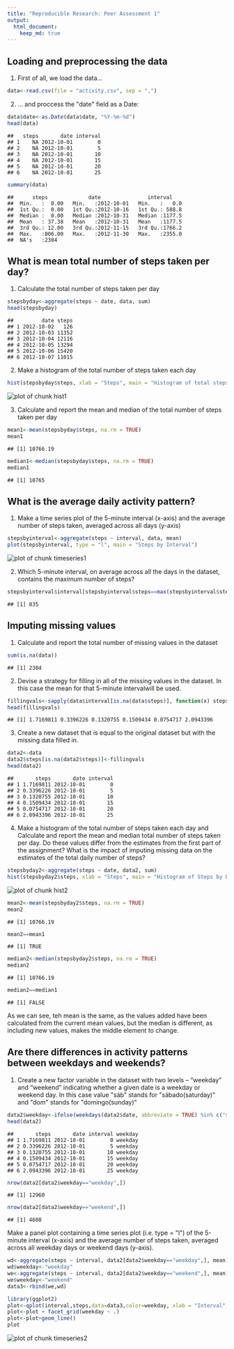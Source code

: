 ```yaml
---
title: "Reproducible Research: Peer Assessment 1"
output: 
  html_document:
    keep_md: true
---
```



## Loading and preprocessing the data
1. First of all, we load the data...

```r
data<-read.csv(file = "activity.csv", sep = ",")
```
2. ... and proccess the "date" field as a Date:

```r
data$date<-as.Date(data$date, "%Y-%m-%d")
head(data)
```

```
##   steps       date interval
## 1    NA 2012-10-01        0
## 2    NA 2012-10-01        5
## 3    NA 2012-10-01       10
## 4    NA 2012-10-01       15
## 5    NA 2012-10-01       20
## 6    NA 2012-10-01       25
```

```r
summary(data)
```

```
##      steps             date               interval     
##  Min.   :  0.00   Min.   :2012-10-01   Min.   :   0.0  
##  1st Qu.:  0.00   1st Qu.:2012-10-16   1st Qu.: 588.8  
##  Median :  0.00   Median :2012-10-31   Median :1177.5  
##  Mean   : 37.38   Mean   :2012-10-31   Mean   :1177.5  
##  3rd Qu.: 12.00   3rd Qu.:2012-11-15   3rd Qu.:1766.2  
##  Max.   :806.00   Max.   :2012-11-30   Max.   :2355.0  
##  NA's   :2304
```
## What is mean total number of steps taken per day?

1. Calculate the total number of steps taken per day

```r
stepsbyday<-aggregate(steps ~ date, data, sum)
head(stepsbyday)
```

```
##         date steps
## 1 2012-10-02   126
## 2 2012-10-03 11352
## 3 2012-10-04 12116
## 4 2012-10-05 13294
## 5 2012-10-06 15420
## 6 2012-10-07 11015
```

2. Make a histogram of the total number of steps taken each day

```r
hist(stepsbyday$steps, xlab = "Steps", main = "Histogram of total steps a day", breaks = seq(0, 22500, by = 2500))
```

![plot of chunk hist1](figure/hist1-1.png) 

3. Calculate and report the mean and median of the total number of steps taken per day

```r
mean1<-mean(stepsbyday$steps, na.rm = TRUE)
mean1
```

```
## [1] 10766.19
```

```r
median1<-median(stepsbyday$steps, na.rm = TRUE)
median1
```

```
## [1] 10765
```


## What is the average daily activity pattern?

1. Make a time series plot of the 5-minute interval (x-axis) and the average number of steps taken, averaged across all days (y-axis)

```r
stepsbyinterval<-aggregate(steps ~ interval, data, mean)
plot(stepsbyinterval, type = "l", main = "Steps by Interval")
```

![plot of chunk timeseries1](figure/timeseries1-1.png) 

2. Which 5-minute interval, on average across all the days in the dataset, contains the maximum number of steps?

```r
stepsbyinterval$interval[stepsbyinterval$steps==max(stepsbyinterval$steps)]
```

```
## [1] 835
```

## Imputing missing values
1. Calculate and report the total number of missing values in the dataset

```r
sum(is.na(data))
```

```
## [1] 2304
```

2. Devise a strategy for filling in all of the missing values in the dataset. In this case the mean for that 5-minute intervalwill be used.

```r
fillingvals<-sapply(data$interval[is.na(data$steps)], function(x) stepsbyinterval$steps[stepsbyinterval$interval==x])
head(fillingvals)
```

```
## [1] 1.7169811 0.3396226 0.1320755 0.1509434 0.0754717 2.0943396
```

3. Create a new dataset that is equal to the original dataset but with the missing data filled in.

```r
data2<-data
data2$steps[is.na(data2$steps)]<-fillingvals
head(data2)
```

```
##       steps       date interval
## 1 1.7169811 2012-10-01        0
## 2 0.3396226 2012-10-01        5
## 3 0.1320755 2012-10-01       10
## 4 0.1509434 2012-10-01       15
## 5 0.0754717 2012-10-01       20
## 6 2.0943396 2012-10-01       25
```

4. Make a histogram of the total number of steps taken each day and Calculate and report the mean and median total number of steps taken per day. Do these values differ from the estimates from the first part of the assignment? What is the impact of imputing missing data on the estimates of the total daily number of steps?  

```r
stepsbyday2<-aggregate(steps ~ date, data2, sum)
hist(stepsbyday2$steps, xlab = "Steps", main = "Histogram of Steps by Day", breaks = seq(0, 22500, by = 2500))
```

![plot of chunk hist2](figure/hist2-1.png) 

```r
mean2<-mean(stepsbyday2$steps, na.rm = TRUE)
mean2
```

```
## [1] 10766.19
```

```r
mean2==mean1
```

```
## [1] TRUE
```

```r
median2<-median(stepsbyday2$steps, na.rm = TRUE)
median2
```

```
## [1] 10766.19
```

```r
median2==median1
```

```
## [1] FALSE
```
As we can see, teh mean is the same, as the values added have been calculated from the current mean values, but the median is different, as including new values, makes the middle element to change.



## Are there differences in activity patterns between weekdays and weekends?
1. Create a new factor variable in the dataset with two levels – “weekday” and “weekend” indicating whether a given date is a weekday or weekend day. In this case value "sáb" stands for "sábado(saturday)" and "dom" stands for "domingo(sunday)"

```r
data2$weekday<-ifelse(weekdays(data2$date, abbreviate = TRUE) %in% c("sáb", "dom") ,"weekend", "weekday")
head(data2)
```

```
##       steps       date interval weekday
## 1 1.7169811 2012-10-01        0 weekday
## 2 0.3396226 2012-10-01        5 weekday
## 3 0.1320755 2012-10-01       10 weekday
## 4 0.1509434 2012-10-01       15 weekday
## 5 0.0754717 2012-10-01       20 weekday
## 6 2.0943396 2012-10-01       25 weekday
```

```r
nrow(data2[data2$weekday=="weekday",])
```

```
## [1] 12960
```

```r
nrow(data2[data2$weekday=="weekend",])
```

```
## [1] 4608
```


Make a panel plot containing a time series plot (i.e. type = "l") of the 5-minute interval (x-axis) and the average number of steps taken, averaged across all weekday days or weekend days (y-axis).

```r
wd<-aggregate(steps ~ interval, data2[data2$weekday=="weekday",], mean)
wd$weekday<-"weekday"
we<-aggregate(steps ~ interval, data2[data2$weekday=="weekend",], mean)
we$weekday<-"weekend"
data3<-rbind(we,wd)

library(ggplot2)
plot<-qplot(interval,steps,data=data3,color=weekday, xlab = "Interval", ylab = "Avg. steps")
plot<-plot + facet_grid(weekday ~ .)
plot<-plot+geom_line()
plot
```

![plot of chunk timeseries2](figure/timeseries2-1.png) 
